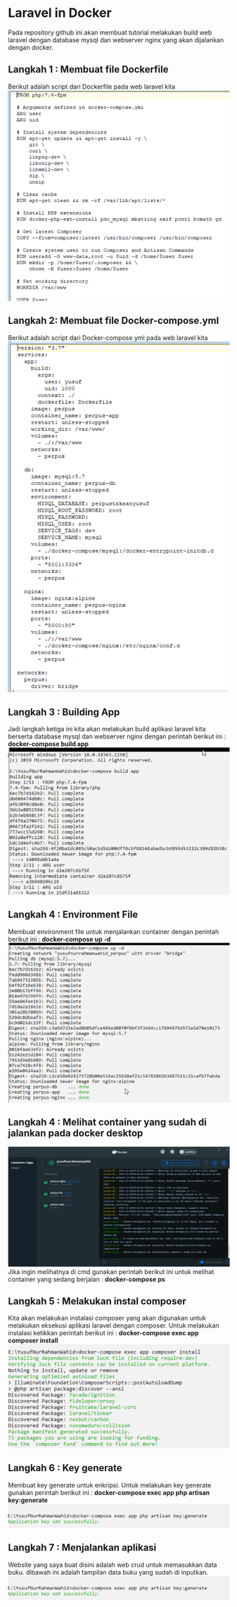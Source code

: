 # Laravel in Docker
Pada repository github ini akan membuat tutorial melakukan build web laravel dengan database mysql dan webserver nginx yang akan dijalankan dengan docker.
<h2>Langkah 1 : Membuat file Dockerfile</h2>
Berikut adalah script dari Dockerfile pada web laravel kita
<img src="https://github.com/yusufnrw13/LaravelinDocker/blob/master/Screenshot_8.png"/>
<h2>Langkah 2: Membuat file Docker-compose.yml</h2>
Berikut adalah script dari Docker-compose.yml pada web laravel kita
<img src="https://github.com/yusufnrw13/LaravelinDocker/blob/master/Screenshot_9.png"/>
<h2>Langkah 3 : Building App</h2>
Jadi langkah ketiga ini kita akan melakukan build aplikasi laravel kita berserta database mysql dan webserver nginx dengan perintah berikut ini :
<b>docker-compose build app</b>
<img src="https://github.com/yusufnrw13/LaravelinDocker/blob/master/Screenshot_1.png" />
<h2>Langkah 4 : Environment File</h2>
Membuat environment file untuk menjalankan container dengan perintah berikut ini :
<b>docker-compose up -d</b>
<img src="https://github.com/yusufnrw13/LaravelinDocker/blob/master/Screenshot_2.png"/>
<h2>Langkah 4 : Melihat container yang sudah di jalankan pada docker desktop</h2>
<img src="https://github.com/yusufnrw13/LaravelinDocker/blob/master/Screenshot_4.png"/>
Jika ingin melihatnya di cmd gunakan perintah berikut ini untuk melihat container yang sedang berjalan :
<b>docker-compose ps</b>
<h2>Langkah 5 : Melakukan instal composer</h2>
Kita akan melakukan instalasi composer yang akan digunakan untuk melakukan eksekusi aplikasi laravel dengan composer. Untuk melakukan instalasi ketikkan perintah berikut ini :
<b>docker-compose exec app composer install</b>
<img src="https://github.com/yusufnrw13/LaravelinDocker/blob/master/Screenshot_6.png"/>
<h2>Langkah 6 : Key generate</h2>
Membuat key generate untuk enkripsi. Untuk melakukan key generate gunakan perintah berikut ini :
<b>docker-compose exec app php artisan key:generate</b>
<img src="https://github.com/yusufnrw13/LaravelinDocker/blob/master/Screenshot_7.png"/>
<h2>Langkah 7 : Menjalankan aplikasi</h2>
Website yang saya buat disini adalah web crud untuk memasukkan data buku. dibawah ini adalah tampilan data buku yang sudah di inputkan.
<img src="https://github.com/yusufnrw13/LaravelinDocker/blob/master/Screenshot_7.png"/>
